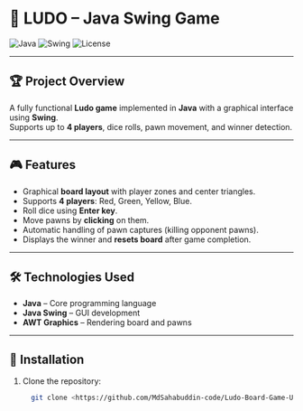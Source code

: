 # 🎲 LUDO – Java Swing Game

![Java](https://img.shields.io/badge/Java-ED8B00?style=flat-square&logo=java)
![Swing](https://img.shields.io/badge/Java_Swing-007396?style=flat-square)
![License](https://img.shields.io/badge/License-MIT-green?style=flat-square)

---

## 🏆 Project Overview
A fully functional **Ludo game** implemented in **Java** with a graphical interface using **Swing**.  
Supports up to **4 players**, dice rolls, pawn movement, and winner detection.

---

## 🎮 Features
- Graphical **board layout** with player zones and center triangles.  
- Supports **4 players**: Red, Green, Yellow, Blue.  
- Roll dice using **Enter key**.  
- Move pawns by **clicking** on them.  
- Automatic handling of pawn captures (killing opponent pawns).  
- Displays the winner and **resets board** after game completion.

---

## 🛠️ Technologies Used
- **Java** – Core programming language  
- **Java Swing** – GUI development  
- **AWT Graphics** – Rendering board and pawns  

---

## 💾 Installation
1. Clone the repository:  
   ```bash
     git clone <https://github.com/MdSahabuddin-code/Ludo-Board-Game-Using-Java/tree/a4fad1fff4ffba043cd1956363a6099dbf5a976b](https://github.com/MdSahabuddin-code/Ludo-Board-Game-Using-Java>
